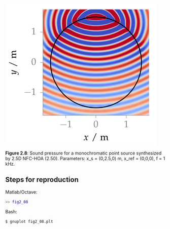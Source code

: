 ![Fig 2.8](fig2_08.png)

**Figure 2.8**: Sound pressure for a monochromatic point source synthesized by
2.5D NFC-HOA (2.50).  Parameters: x_s = (0,2.5,0) m, x_ref = (0,0,0), f = 1 kHz.

## Steps for reproduction

Matlab/Octave:
```Matlab
>> fig2_08
```

Bash:
```Bash
$ gnuplot fig2_08.plt
```
